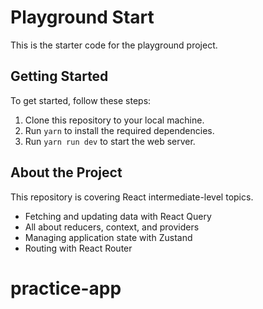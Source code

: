 # Playground Start

This is the starter code for the playground project.

## Getting Started

To get started, follow these steps:

1. Clone this repository to your local machine.
2. Run `yarn` to install the required dependencies.
3. Run `yarn run dev` to start the web server.

## About the Project

This repository is covering React intermediate-level topics.

-   Fetching and updating data with React Query
-   All about reducers, context, and providers
-   Managing application state with Zustand
-   Routing with React Router

# practice-app
